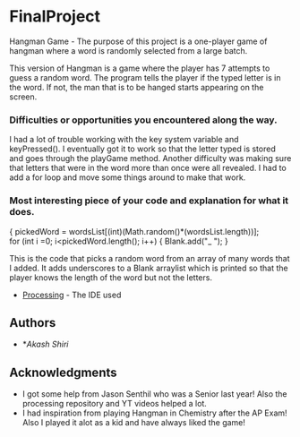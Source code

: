 # FinalProject

Hangman Game - The purpose of this project is a one-player game of hangman where a word is randomly selected from a large batch.

This version of Hangman is a game where the player has 7 attempts to guess a random word. The program tells the player if the typed letter is in the word. If not, the man that is to be hanged starts appearing on the screen.

### Difficulties or opportunities you encountered along the way.

I had a lot of trouble working with the key system variable and keyPressed(). I eventually got it to work so that the letter typed is stored and goes through the playGame method. Another difficulty was making sure that letters that were in the word more than once were all revealed. I had to add a for loop and move some things around to make that work.

### Most interesting piece of your code and explanation for what it does.

{
  pickedWord = wordsList[(int)(Math.random()*(wordsList.length))];  
  for (int i =0; i<pickedWord.length(); i++) {
    Blank.add("_ ");
  }
  
This is the code that picks a random word from an array of many words that I added. It adds underscores to a Blank arraylist which is printed so that the player knows the length of the word but not the letters.

* [Processing](https://processing.org/) - The IDE used

## Authors

* **Akash Shiri* 

## Acknowledgments

* I got some help from Jason Senthil who was a Senior last year! Also the processing repository and YT videos helped a lot.
* I had inspiration from playing Hangman in Chemistry after the AP Exam! Also I played it alot as a kid and have always liked the game!
